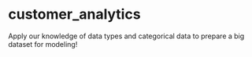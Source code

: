 # customer_analytics
Apply our knowledge of data types and categorical data to prepare a big dataset for modeling!
